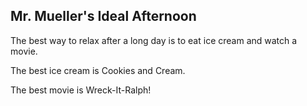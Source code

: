 ## Mr. Mueller's Ideal Afternoon

The best way to relax after a long day is to eat ice cream and watch a movie.

The best ice cream is Cookies and Cream.

The best movie is Wreck-It-Ralph!
